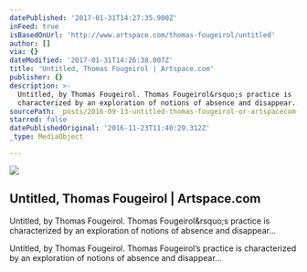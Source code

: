 ```yaml
---
datePublished: '2017-01-31T14:27:35.900Z'
inFeed: true
isBasedOnUrl: 'http://www.artspace.com/thomas-fougeirol/untitled'
author: []
via: {}
dateModified: '2017-01-31T14:26:38.007Z'
title: 'Untitled, Thomas Fougeirol | Artspace.com'
publisher: {}
description: >-
  Untitled, by Thomas Fougeirol. Thomas Fougeirol&rsquo;s practice is
  characterized by an exploration of notions of absence and disappear...
sourcePath: _posts/2016-09-13-untitled-thomas-fougeirol-or-artspacecom.md
starred: false
datePublishedOriginal: '2016-11-23T11:40:29.312Z'
_type: MediaObject

---
```

<article style=""><img src="https://imgflo.herokuapp.com/graph/2b2431f8e7ba7b0/6bb036f24c019d568993eb9ab2ac80c3/noop.jpg?input=http%3A%2F%2Fd5wt70d4gnm1t.cloudfront.net%2Fmedia%2Fa-s%2Fartworks%2Fthomas-fougeirol%2F27348-703459783152%2Fthomas-fougeirol-untitled-320x240.jpg" /><h1>Untitled, Thomas Fougeirol | Artspace.com</h1><p>Untitled, by Thomas Fougeirol. Thomas Fougeirol&amp;rsquo;s practice is characterized by an exploration of notions of absence and disappear...</p></article>

Untitled, by Thomas Fougeirol. Thomas Fougeirol&rsquo;s practice is characterized by an exploration of notions of absence and disappear...